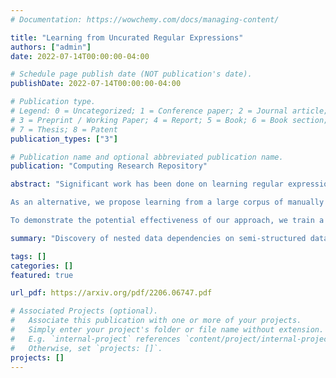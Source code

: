 ```yaml
---
# Documentation: https://wowchemy.com/docs/managing-content/

title: "Learning from Uncurated Regular Expressions"
authors: ["admin"]
date: 2022-07-14T00:00:00-04:00

# Schedule page publish date (NOT publication's date).
publishDate: 2022-07-14T00:00:00-04:00

# Publication type.
# Legend: 0 = Uncategorized; 1 = Conference paper; 2 = Journal article;
# 3 = Preprint / Working Paper; 4 = Report; 5 = Book; 6 = Book section;
# 7 = Thesis; 8 = Patent
publication_types: ["3"]

# Publication name and optional abbreviated publication name.
publication: "Computing Research Repository"

abstract: "Significant work has been done on learning regular expressions from a set of data values. Depending on the domain, this approach can be very successful. However, significant time is required to learn these expressions and the resulting expressions can either become very complex or inaccurate in the presence of dirty data. The alternative of manually writing regular expressions becomes unattractive when faced with a large number of values which must be matched.

As an alternative, we propose learning from a large corpus of manually authored, but uncurated regular expressions mined from a public repository. The advantage of this approach is that we are able to extract salient features from a set of strings with limited overhead to feature engineering. Since the set of regular expressions covers a wide range of application domains, we expect them to widely applicable.

To demonstrate the potential effectiveness of our approach, we train a model using the extracted corpus of regular expressions for the class of semantic type classification. While our approach generally yields results that are inferior to the state of the art, our training data is much smaller and simpler and a closer analysis of the performance results suggests this approach holds significant promise. We also demonstrate the possibility of using uncurated regular expressions for unsupervised learning. "

summary: "Discovery of nested data dependencies on semi-structured data sources."

tags: []
categories: []
featured: true

url_pdf: https://arxiv.org/pdf/2206.06747.pdf

# Associated Projects (optional).
#   Associate this publication with one or more of your projects.
#   Simply enter your project's folder or file name without extension.
#   E.g. `internal-project` references `content/project/internal-project/index.md`.
#   Otherwise, set `projects: []`.
projects: []
---
```

